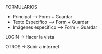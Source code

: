 FORMULARIOS
- Principal				--> Form + Guardar
- Texto Específico		--> Form + Guardar
- Imágenes específico	--> Form + Guardar

LOGIN -> Hacer la vista

OTROS -> Subir a internet
